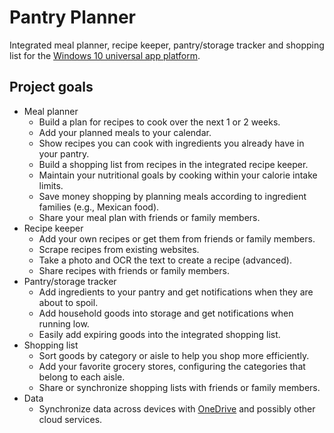 # Pantry Planner

Integrated meal planner, recipe keeper, pantry/storage tracker and shopping list for the [Windows 10 universal app platform](http://blogs.windows.com/buildingapps/2015/03/02/a-first-look-at-the-windows-10-universal-app-platform/).

## Project goals

- Meal planner
  - Build a plan for recipes to cook over the next 1 or 2 weeks.
  - Add your planned meals to your calendar.
  - Show recipes you can cook with ingredients you already have in your pantry.
  - Build a shopping list from recipes in the integrated recipe keeper.
  - Maintain your nutritional goals by cooking within your calorie intake limits.
  - Save money shopping by planning meals according to ingredient families (e.g., Mexican food).
  - Share your meal plan with friends or family members.
- Recipe keeper
  - Add your own recipes or get them from friends or family members.
  - Scrape recipes from existing websites.
  - Take a photo and OCR the text to create a recipe (advanced).
  - Share recipes with friends or family members.
- Pantry/storage tracker
  - Add ingredients to your pantry and get notifications when they are about to spoil.
  - Add household goods into storage and get notifications when running low.
  - Easily add expiring goods into the integrated shopping list.
- Shopping list
  - Sort goods by category or aisle to help you shop more efficiently.
  - Add your favorite grocery stores, configuring the categories that belong to each aisle.
  - Share or synchronize shopping lists with friends or family members.
- Data
  - Synchronize data across devices with [OneDrive](https://onedrive.live.com/) and possibly other cloud services.

